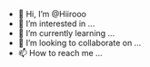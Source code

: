 - 👋 Hi, I’m @Hiirooo
- 👀 I’m interested in ...
- 🌱 I’m currently learning ...
- 💞️ I’m looking to collaborate on ...
- 📫 How to reach me ...

<!---
Hiirooo/Hiirooo is a ✨ special ✨ repository because its `README.md` (this file) appears on your GitHub profile.
You can click the Preview link to take a look at your changes.
--->
